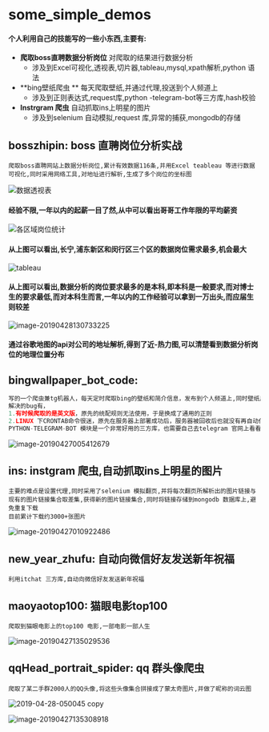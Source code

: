 # some_simple_demos
#### 个人利用自己的技能写的一些小东西,主要有:

* **爬取boss直聘数据分析岗位**	对爬取的结果进行数据分析
  * 涉及到Excel可视化,透视表,切片器,tableau,mysql,xpath解析,python 语法
* **bing壁纸爬虫 ** 每天爬取壁纸,并通过代理,投送到个人频道上
  * 涉及到正则表达式,request库,python -telegram-bot等三方库,hash校验
* **Instrgram 爬虫** 自动抓取ins上明星的图片
  * 涉及到selenium 自动模拟,request 库,异常的捕获,mongodb的存储

## bosszhipin: boss 直聘岗位分析实战

```
爬取boss直聘网站上数据分析岗位,累计有效数据116条,并用Excel teableau 等进行数据可视化,同时采用网络工具,对地址进行解析,生成了多个岗位的坐标图
```

![数据透视表](http://agandong4-bucket.oss-cn-shanghai.aliyuncs.com/2019-04-28-050518.png)

#### 经验不限,一年以内的起薪一目了然,从中可以看出哥哥工作年限的平均薪资

![各区域岗位统计](http://agandong4-bucket.oss-cn-shanghai.aliyuncs.com/2019-04-28-050521.png)

#### 从上图可以看出,长宁,浦东新区和闵行区三个区的数据岗位需求最多,机会最大

![tableau](http://agandong4-bucket.oss-cn-shanghai.aliyuncs.com/2019-04-28-050539.png)

#### 从上图可以看出,数据分析的岗位要求最多的是本科,即本科是一般要求,而对博士生的要求最低,而对本科生而言,一年以内的工作经验可以拿到一万出头,而应届生则较差

![image-20190428130733225](http://agandong4-bucket.oss-cn-shanghai.aliyuncs.com/2019-04-28-050734.png)

#### 通过谷歌地图的api对公司的地址解析,得到了近-热力图,可以清楚看到数据分析岗位的地理位置分布

## bingwallpaper_bot_code:

```python
写的一个爬虫兼tg机器人，每天定时爬取bing的壁纸和简介信息，发布到个人频道上,同时壁纸用hash值校验,防止重复存储
解决的bug有，
1.有时候爬取的是英文版，原先的统配规则无法使用，于是换成了通用的正则
2.LINUX 下CRONTAB命令很迷，原先在服务器上部署成功后，服务器被回收后也就没有再自动化，每天直接手动运行
PYTHON-TELEGRAM-BOT 模块是一个非常好用的三方库，也需要自己去telegram 官网上看看bot api文档

```

![image-20190427005412679](http://agandong4-bucket.oss-cn-shanghai.aliyuncs.com/2019-04-26-165415.png)

## ins: instgram 爬虫,自动抓取ins上明星的图片

```
主要的难点是设置代理,同时采用了selenium 模拟翻页,并将每次翻页所解析出的图片链接与现有的图片链接集合取差集,获得新的图片链接集合,同时将链接存储到mongodb 数据库上,避免重复下载
目前累计下载约3000+张图片
```

![image-20190427010922486](http://agandong4-bucket.oss-cn-shanghai.aliyuncs.com/2019-04-26-170924.png)

## new_year_zhufu: 自动向微信好友发送新年祝福

```
利用itchat 三方库,自动向微信好友发送新年祝福
```

## maoyaotop100: 猫眼电影top100 

```
爬取到猫眼电影上的top100 电影,一部电影一部人生
```

![image-20190427135029536](http://agandong4-bucket.oss-cn-shanghai.aliyuncs.com/2019-04-27-055031.png)

## qqHead_portrait_spider: qq 群头像爬虫

```
爬取了某二手群2000人的QQ头像,将这些头像集合拼接成了蒙太奇图片,并做了昵称的词云图
```

![2019-04-28-050045 copy](http://agandong4-bucket.oss-cn-shanghai.aliyuncs.com/2019-04-28-050416.jpg)

![image-20190427135308918](http://agandong4-bucket.oss-cn-shanghai.aliyuncs.com/2019-04-27-055312.png)

